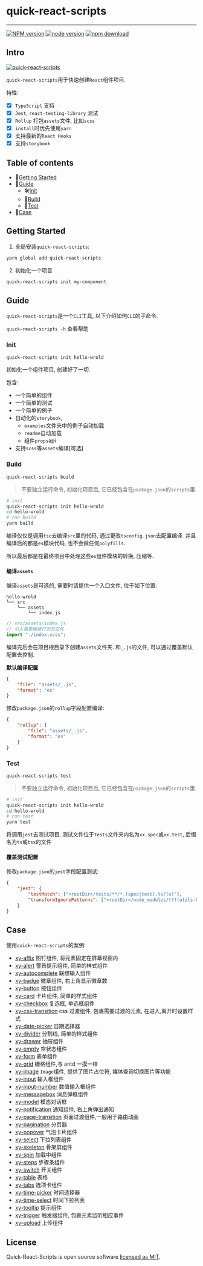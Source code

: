 # quick-react-scripts

---

[![NPM version][npm-image]][npm-url]
[![node version][node-image]][node-url]
[![npm download][download-image]][download-url]

[npm-image]: http://img.shields.io/npm/v/quick-react-scripts.svg?style=flat-square
[npm-url]: http://npmjs.org/package/quick-react-scripts
[node-image]: https://img.shields.io/badge/node.js-%3E=_0.10-green.svg?style=flat-square
[node-url]: http://nodejs.org/download/
[download-image]: https://img.shields.io/npm/dm/quick-react-scripts.svg?style=flat-square
[download-url]: https://npmjs.org/package/quick-react-scripts

## Intro

[![quick-react-scripts](https://nodei.co/npm/quick-react-scripts.png)](https://npmjs.org/package/quick-react-scripts)

`quick-react-scripts`用于快速创建`React`组件项目.

特性:

-   [x] `TypeScript` 支持
-   [x] `Jest`, `react-testing-library` 测试
-   [x] `Rollup` 打包`assets`文件, 比如`scss`
-   [x] `install`时优先使用`yarn`
-   [x] 支持最新的`React Hooks`
-   [x] 支持`storybook`

## Table of contents

-   🚀[Getting Started](#getting-started)
-   📒[Guide](#Guide)
    -   🛠[Init](#Init)
    -   🔧[Build](#Build)
    -   🧪[Test](#Test)
-   🏰[Case](#Case)

## Getting Started

1. 全局安装`quick-react-scripts`:

```sh
yarn global add quick-react-scripts
```

2. 初始化一个项目

```sh
quick-react-scripts init my-component
```

## Guide

`quick-react-scripts`是一个`CLI`工具, 以下介绍如何`CLI`的子命令.

`quick-react-scripts -h` 查看帮助

### Init

```sh
quick-react-scripts init hello-wrold
```

初始化一个组件项目, 创建好了一切.

包含:

-   一个简单的组件
-   一个简单的测试
-   一个简单的例子
-   自动化的`storybook`,
    -   `examples`文件夹中的例子自动加载
    -   `readme`自动加载
    -   组件`props`api
-   支持`scss`等`assets`编译[可选]

### Build

```sh
quick-react-scripts build
```

> 不要独立运行命令, 初始化项目后, 它已经包含在`package.json`的`scripts`里.

```sh
# init
quick-react-scripts init hello-wrold
cd hello-wrold
# run build
yarn build
```

编译仅仅是调用`tsc`去编译`src`里的代码, 通过更改`tsconfig.json`去配置编译. 并且编译后的都是`es`模块代码, 也不会做任何`polyfills`.

所以最后都是在最终项目中处理这些`es`组件模块的转换, 压缩等.

#### 编译`assets`

编译`assets`是可选的, 需要时请提供一个入口文件, 位于如下位置:

```
hello-wrold
└── src
    └── assets
        └── index.js
```

```js
// src/assets/index.js
// 引入需要编译打包的文件
import "./index.scss";
```

编译完后会在项目根目录下创建`assets`文件夹. 和`_.js`的文件, 可以通过覆盖默认配置去控制.

**默认编译配置**

```json
{
    "file": "assets/_.js",
    "format": "es"
}
```

修改`package.json`的`rollup`字段配置编译:

```json
{
    "rollup": {
        "file": "assets/_.js",
        "format": "es"
    }
}
```

### Test

```sh
quick-react-scripts test
```

> 不要独立运行命令, 初始化项目后, 它已经包含在`package.json`的`scripts`里.

```sh
# init
quick-react-scripts init hello-wrold
cd hello-wrold
# run test
yarn test
```

将调用`jest`去测试项目, 测试文件位于`tests`文件夹内名为`xx.spec`或`xx.test`, 后缀名为`ts`或`tsx`的文件

#### 覆盖测试配置

修改`package.json`的`jest`字段配置测试:

```json
{
    "jest": {
        "testMatch": ["<rootDir>/tests/**/*.(spec|test).ts?(x)"],
        "transformIgnorePatterns": ["<rootDir>/node_modules/(?!(utils-hooks/es))"]
    }
}
```

## Case

使用`quick-react-scripts`的案例:

-   [xy-affix](https://github.com/xueyou2000/xy-affix) 图钉组件, 将元素固定在屏幕视窗内
-   [xy-alert](https://github.com/xueyou2000/xy-alert) 警告提示组件, 简单的样式组件
-   [xy-autocomplete](https://github.com/xueyou2000/xy-autocomplete) 联想输入组件
-   [xy-badge](https://github.com/xueyou2000/xy-badge) 徽章组件, 右上角显示徽章数
-   [xy-button](https://github.com/xueyou2000/xy-button) 按钮组件
-   [xy-card](https://github.com/xueyou2000/xy-card) 卡片组件, 简单的样式组件
-   [xy-checkbox](https://github.com/xueyou2000/xy-checkbox) 复选框, 单选框组件
-   [xy-css-transition](https://github.com/xueyou2000/xy-css-transition) css 过渡组件, 包裹需要过渡的元素, 在进入,离开时设置样式
-   [xy-date-picker](https://github.com/xueyou2000/xy-date-picker) 日期选择器
-   [xy-divider](https://github.com/xueyou2000/xy-divider) 分割线, 简单的样式组件
-   [xy-drawer](https://github.com/xueyou2000/xy-drawer) 抽屉组件
-   [xy-empty](https://github.com/xueyou2000/xy-empty) 空状态组件
-   [xy-form](https://github.com/xueyou2000/xy-form) 表单组件
-   [xy-grid](https://github.com/xueyou2000/xy-grid) 栅格组件,与 antd 一摸一样
-   [xy-image](https://github.com/xueyou2000/xy-image) `Image`组件, 提供了图片占位符, 媒体查询切换图片等功能
-   [xy-input](https://github.com/xueyou2000/xy-input) 输入框组件
-   [xy-input-number](https://github.com/xueyou2000/xy-input-number) 数值输入框组件
-   [xy-messagebox](https://github.com/xueyou2000/xy-messagebox) 消息弹框组件
-   [xy-model](https://github.com/xueyou2000/xy-model) 模态对话框
-   [xy-notification](https://github.com/xueyou2000/xy-notification) 通知组件, 右上角弹出通知
-   [xy-page-transition](https://github.com/xueyou2000/xy-page-transition) 页面过渡组件,一般用于路由动画
-   [xy-pagination](https://github.com/xueyou2000/xy-pagination) 分页器
-   [xy-popover](https://github.com/xueyou2000/xy-popover) 气泡卡片组件
-   [xy-select](https://github.com/xueyou2000/xy-select) 下拉列表组件
-   [xy-skeleton](https://github.com/xueyou2000/xy-skeleton) 骨架屏组件
-   [xy-spin](https://github.com/xueyou2000/xy-spin) 加载中组件
-   [xy-steps](https://github.com/xueyou2000/xy-steps) 步骤条组件
-   [xy-switch](https://github.com/xueyou2000/xy-switch) 开关组件
-   [xy-table](https://github.com/xueyou2000/xy-table) 表格
-   [xy-tabs](https://github.com/xueyou2000/xy-tabs) 选项卡组件
-   [xy-time-picker](https://github.com/xueyou2000/xy-time-picker) 时间选择器
-   [xy-time-select](https://github.com/xueyou2000/xy-time-select) 时间下拉列表
-   [xy-tooltip](https://github.com/xueyou2000/xy-tooltip) 提示组件
-   [xy-trigger](https://github.com/xueyou2000/xy-trigger) 触发器组件, 包裹元素监听相应事件
-   [xy-upload](https://github.com/xueyou2000/xy-upload) 上传组件

## License

Quick-React-Scripts is open source software [licensed as MIT](https://github.com/xueyou2000/quick-react-scripts/blob/master/LICENSE).
